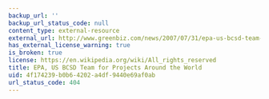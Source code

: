 ```yaml
---
backup_url: ''
backup_url_status_code: null
content_type: external-resource
external_url: http://www.greenbiz.com/news/2007/07/31/epa-us-bcsd-team-projects-around-world
has_external_license_warning: true
is_broken: true
license: https://en.wikipedia.org/wiki/All_rights_reserved
title: EPA, US BCSD Team for Projects Around the World
uid: 4f174239-b0b6-4202-a4df-9440e69af0ab
url_status_code: 404
---
```

